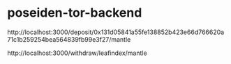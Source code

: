 # poseiden-tor-backend

http://localhost:3000/deposit/0x131d05841a55fe138852b423e66d766620a71c1b259254bea564839fb99e3f27/mantle

http://localhost:3000/withdraw/leafindex/mantle
